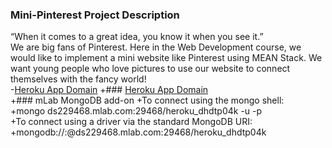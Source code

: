  ### Mini-Pinterest Project Description
  “When it comes to a great idea, you know it when you see it.” <br>
  We are big fans of Pinterest. Here in the Web Development course, we would like to implement a mini website like Pinterest using MEAN Stack. We want young people who love pictures to use our website to connect themselves with the fancy world!<br>
 -[Heroku App Domain](https://webdev-spring-2018-pinterest.herokuapp.com/)
 +### [Heroku App Domain](https://webdev-spring-2018-pinterest.herokuapp.com/)<br>
 +### mLab MongoDB add-on
 +To connect using the mongo shell:<br>
 +mongo ds229468.mlab.com:29468/heroku_dhdtp04k -u <dbuser> -p <dbpassword> <br>
 +To connect using a driver via the standard MongoDB URI: <br>
 +mongodb://<dbuser>:<dbpassword>@ds229468.mlab.com:29468/heroku_dhdtp04k
